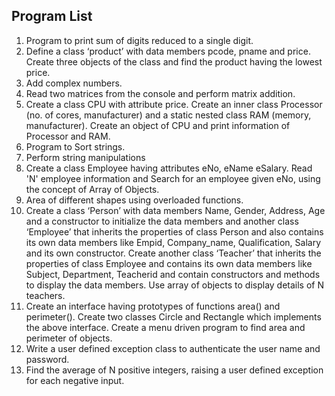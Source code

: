 ## Program List

<ol type='1'>
<li>Program to print sum of digits reduced to a single digit.</li>
<li>Define a class ‘product’ with data members pcode, pname and price. Create three objects of the class and find the product having the lowest price.</li>
<li>Add complex numbers.</li>
<li>Read two matrices from the console and perform matrix addition.</li>
<li>Create a class CPU with attribute price. Create an inner class Processor (no. of cores, manufacturer) and a static nested class RAM (memory, manufacturer). Create an object of CPU and print information of Processor and RAM.</li>
<li>Program to Sort strings.</li>
<li>Perform string manipulations</li>
<li>Create a class Employee having attributes eNo, eName eSalary. Read 'N' employee information and Search for an employee given eNo, using the concept of Array of Objects.</li>
<li>Area of different shapes using overloaded functions.</li>
<li>Create a class ‘Person’ with data members Name, Gender, Address, Age and a constructor to initialize the data members and another class ‘Employee’ that inherits the properties of class Person and also contains its own data members like Empid,
Company_name, Qualification, Salary and its own constructor. Create another class ‘Teacher’ that inherits the properties of class Employee and contains its own data members like Subject, Department, Teacherid and contain constructors and methods
to display the data members. Use array of objects to display details of N teachers.
<li>Create an interface having prototypes of functions area() and perimeter(). Create two classes Circle and Rectangle which implements the above interface. Create a menu driven program to find area and perimeter of objects.</li>
<li>Write a user defined exception class to authenticate the user name and password.</li>
<li>Find the average of N positive integers, raising a user defined exception for each negative input.</li>
</ol>